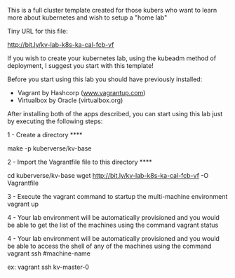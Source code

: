 This is a full cluster template created for those kubers who want to learn more about kubernetes and wish to setup a "home lab"

Tiny URL for this file:

http://bit.ly/kv-lab-k8s-ka-cal-fcb-vf

If you wish to create your kubernetes lab, using the kubeadm method of deployment, I suggest you start with this template!

Before you start using this lab you should have previously installed:

- Vagrant by Hashcorp (www.vagrantup.com)
- Virtualbox by Oracle (virtualbox.org)

After installing both of the apps described, you can start using this lab just by executing the following steps:

1 - Create a directory ****

make -p kuberverse/kv-base

2 - Import the Vagrantfile file to this directory ****

cd kuberverse/kv-base
wget http://bit.ly/kv-lab-k8s-ka-cal-fcb-vf -O Vagrantfile

3 - Execute the vagrant command to startup the multi-machine environment
vagrant up

4 - Your lab environment will be automatically provisioned and you would be able to get the list of the machines using the command
vagrant status

4 - Your lab environment will be automatically provisioned and you would be able to access the shell of any of the machines using the command
vagrant ssh #machine-name

ex: vagrant ssh kv-master-0